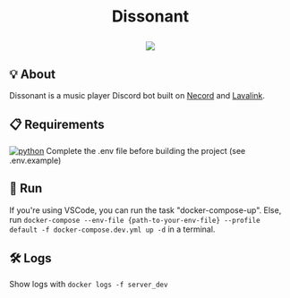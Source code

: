 <h1 align=center>
 <p>
 Dissonant
 </p>
 <img src="https://composer-harmoniser.com/wp-content/uploads/2023/06/dissonant.jpg">
</h1>

## 💡 About

Dissonant is a music player Discord bot built on [Necord](https://github.com/necordjs/necord) and [Lavalink](https://github.com/lavalink-devs/Lavalink).

## 📋 Requirements

[![python](https://badgen.net/static/NodeJS/22.12+/green?icon=https://nodejs.org/static/logos/jsIconGreen.svg)](https://nodejs.org)
Complete the .env file before building the project (see .env.example)

## 🚀 Run

If you're using VSCode, you can run the task "docker-compose-up".
Else, run `docker-compose --env-file {path-to-your-env-file} --profile default -f docker-compose.dev.yml up -d` in a terminal.

## 🛠️ Logs

Show logs with `docker logs -f server_dev`

<!-- ## 🧪 Test -->

